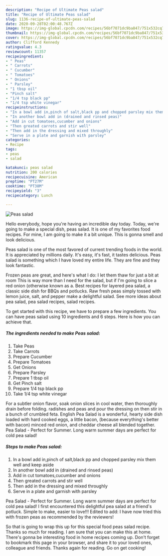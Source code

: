 ```yaml
---
description: "Recipe of Ultimate Peas salad"
title: "Recipe of Ultimate Peas salad"
slug: 1136-recipe-of-ultimate-peas-salad
date: 2020-09-28T02:00:48.767Z
image: https://img-global.cpcdn.com/recipes/56bf7071dc9ba847/751x532cq70/peas-salad-recipe-main-photo.jpg
thumbnail: https://img-global.cpcdn.com/recipes/56bf7071dc9ba847/751x532cq70/peas-salad-recipe-main-photo.jpg
cover: https://img-global.cpcdn.com/recipes/56bf7071dc9ba847/751x532cq70/peas-salad-recipe-main-photo.jpg
author: Clifford Kennedy
ratingvalue: 4.3
reviewcount: 11357
recipeingredient:
- " Peas"
- " Carrots"
- " Cucumber"
- " Tomatoes"
- " Onions"
- " Parsley"
- "1 tbsp oil"
- "Pinch salt"
- "1/4 tsp black pp"
- "1/4 tsp white vinegar"
recipeinstructions:
- "In a bowl add in,pinch of salt,black pp and chopped parsley mix them well and keep aside"
- "In another bowl add in (drained and rinsed peas)"
- "Add in cut tomatoes,cucumber and onions"
- "Then greated carrots and stir well"
- "Then add in the dressing and mixed throughly"
- "Serve in a plate and garnish with parsley"
categories:
- Recipe
tags:
- peas
- salad

katakunci: peas salad 
nutrition: 200 calories
recipecuisine: American
preptime: "PT27M"
cooktime: "PT38M"
recipeyield: "3"
recipecategory: Lunch

---
```



![Peas salad](https://img-global.cpcdn.com/recipes/56bf7071dc9ba847/751x532cq70/peas-salad-recipe-main-photo.jpg)

Hello everybody, hope you're having an incredible day today. Today, we're going to make a special dish, peas salad. It is one of my favorites food recipes. For mine, I am going to make it a bit unique. This is gonna smell and look delicious.

Peas salad is one of the most favored of current trending foods in the world. It is appreciated by millions daily. It's easy, it's fast, it tastes delicious. Peas salad is something which I have loved my entire life. They are fine and they look fantastic.

Frozen peas are great, and here&#39;s what I do: I let them thaw for just a bit at room This is way more than I need for the salad, but if I&#39;m going to slice a red onion (otherwise known as a. Best recipes for layered pea salad, a classic side dish for BBQs and potlucks. Raw fresh peas simply tossed with lemon juice, salt, and pepper make a delightful salad. See more ideas about pea salad, pea salad recipes, salad recipes.


To get started with this recipe, we have to prepare a few ingredients. You can have peas salad using 10 ingredients and 6 steps. Here is how you can achieve that.

<!--inarticleads1-->

##### The ingredients needed to make Peas salad:

1. Take  Peas
1. Take  Carrots
1. Prepare  Cucumber
1. Prepare  Tomatoes
1. Get  Onions
1. Prepare  Parsley
1. Prepare 1 tbsp oil
1. Get Pinch salt
1. Prepare 1/4 tsp black pp
1. Take 1/4 tsp white vinegar


For a subtler onion flavor, soak onion slices in cool water, then thoroughly drain before folding. radishes and peas and pour the dressing on then stir in a bunch of crumbled feta. English Pea Salad is a wonderful, hearty side dish loaded with hard cooked eggs, a little bacon, (because everything&#39;s better with bacon) minced red onion, and cheddar cheese all blended together. Pea Salad - Perfect for Summer. Long warm summer days are perfect for cold pea salad! 

<!--inarticleads2-->

##### Steps to make Peas salad:

1. In a bowl add in,pinch of salt,black pp and chopped parsley mix them well and keep aside
1. In another bowl add in (drained and rinsed peas)
1. Add in cut tomatoes,cucumber and onions
1. Then greated carrots and stir well
1. Then add in the dressing and mixed throughly
1. Serve in a plate and garnish with parsley


Pea Salad - Perfect for Summer. Long warm summer days are perfect for cold pea salad! I first encountered this delightful pea salad at a friend&#39;s potluck. Simple to make, easier to love!!! Edited to add: I have now tried this with frozen peas as recommended by the reviewers! 

So that is going to wrap this up for this special food peas salad recipe. Thanks so much for reading. I am sure that you can make this at home. There's gonna be interesting food in home recipes coming up. Don't forget to bookmark this page in your browser, and share it to your loved ones, colleague and friends. Thanks again for reading. Go on get cooking!
